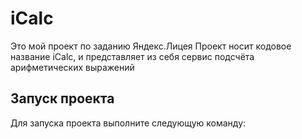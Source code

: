# iCalc
Это мой проект по заданию Яндекс.Лицея 
Проект носит кодовое название iCalc, и представляет из себя сервис подсчёта арифметических выражений

## Запуск проекта
Для запуска проекта выполните следующую команду:
